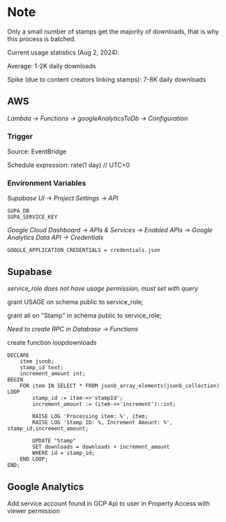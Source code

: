 # Note

Only a small number of stamps get the majority of downloads, that is why this process is batched.

Current usage statistics (Aug 2, 2024):

Average: 1-2K daily downloads

Spike (due to content creators linking stamps): 7-8K daily downloads

## AWS

_Lambda -> Functions -> googleAnalyticsToDb -> Configuration_

### Trigger

Source: EventBridge

Schedule expression: rate(1 day) // UTC+0

### Environment Variables

_Supabase UI -> Project Settings -> API_

```
SUPA_DB
SUPA_SERVICE_KEY
```

_Google Cloud Dashboard -> APIs & Services -> Enabled APIs -> Google Analytics Data API -> Credentials_

`GOOGLE_APPLICATION_CREDENTIALS = credentials.json`

## Supabase

_service_role does not have usage permission, must set with query_

grant USAGE on schema public to service_role;

grant all on "Stamp" in schema public to service_role;

_Need to create RPC in Database -> Functions_

create function loopdownloads

```
DECLARE
    item jsonb;
    stamp_id text;
    increment_amount int;
BEGIN
    FOR item IN SELECT * FROM jsonb_array_elements(jsonb_collection) LOOP
        stamp_id := item->>'stampId';
        increment_amount := (item->>'increment')::int;

        RAISE LOG 'Processing item: %', item;
        RAISE LOG 'Stamp ID: %, Increment Amount: %', stamp_id,increment_amount;

        UPDATE "Stamp"
        SET downloads = downloads + increment_amount
        WHERE id = stamp_id;
    END LOOP;
END;

```

## Google Analytics

Add service account found in GCP Api to user in Property Access with viewer permission
